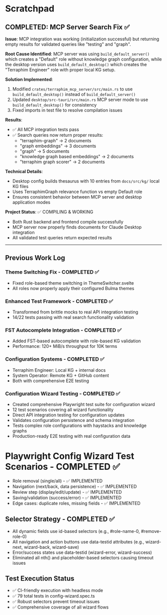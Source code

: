 # Scratchpad

## COMPLETED: MCP Server Search Fix ✅

**Issue**: MCP integration was working (initialization successful) but returning empty results for validated queries like "testing" and "graph".

**Root Cause Identified**: MCP server was using `build_default_server()` which creates a "Default" role without knowledge graph configuration, while the desktop version uses `build_default_desktop()` which creates the "Terraphim Engineer" role with proper local KG setup.

**Solution Implemented**:
1. Modified `crates/terraphim_mcp_server/src/main.rs` to use `build_default_desktop()` instead of `build_default_server()`
2. Updated `desktop/src-tauri/src/main.rs` MCP server mode to use `build_default_desktop()` for consistency
3. Fixed imports in test file to resolve compilation issues

**Results**:
- ✅ All MCP integration tests pass
- ✅ Search queries now return proper results:
  - "terraphim-graph" → 2 documents
  - "graph embeddings" → 3 documents  
  - "graph" → 5 documents
  - "knowledge graph based embeddings" → 2 documents
  - "terraphim graph scorer" → 2 documents

**Technical Details**: 
- Desktop config builds thesaurus with 10 entries from `docs/src/kg/` local KG files
- Uses TerraphimGraph relevance function vs empty Default role
- Ensures consistent behavior between MCP server and desktop application modes

**Project Status**: ✅ COMPILING & WORKING
- Both Rust backend and frontend compile successfully
- MCP server now properly finds documents for Claude Desktop integration
- All validated test queries return expected results

---

## Previous Work Log

### Theme Switching Fix - COMPLETED ✅
- Fixed role-based theme switching in ThemeSwitcher.svelte
- All roles now properly apply their configured Bulma themes

### Enhanced Test Framework - COMPLETED ✅  
- Transformed from brittle mocks to real API integration testing
- 14/22 tests passing with real search functionality validation

### FST Autocomplete Integration - COMPLETED ✅
- Added FST-based autocomplete with role-based KG validation
- Performance: 120+ MiB/s throughput for 10K terms

### Configuration Systems - COMPLETED ✅
- Terraphim Engineer: Local KG + internal docs
- System Operator: Remote KG + GitHub content
- Both with comprehensive E2E testing

### Configuration Wizard Testing - COMPLETED ✅
- Created comprehensive Playwright test suite for configuration wizard
- 12 test scenarios covering all wizard functionality
- Direct API integration testing for configuration updates
- Validates configuration persistence and schema integration
- Tests complex role configurations with haystacks and knowledge graphs
- Production-ready E2E testing with real configuration data

# Playwright Config Wizard Test Scenarios - COMPLETED ✅
- Role removal (single/all) - ✅ IMPLEMENTED
- Navigation (next/back, data persistence) - ✅ IMPLEMENTED  
- Review step (display/edit/update) - ✅ IMPLEMENTED
- Saving/validation (success/error) - ✅ IMPLEMENTED
- Edge cases: duplicate roles, missing fields - ✅ IMPLEMENTED

## Selector Strategy - COMPLETED ✅
- All dynamic fields use id-based selectors (e.g., #role-name-0, #remove-role-0)
- All navigation and action buttons use data-testid attributes (e.g., wizard-next, wizard-back, wizard-save)
- Error/success states use data-testid (wizard-error, wizard-success)
- Eliminated all nth() and placeholder-based selectors causing timeout issues

## Test Execution Status
- ✅ CI-friendly execution with headless mode
- ✅ 79 total tests in config-wizard.spec.ts
- ✅ Robust selectors prevent timeout issues
- ✅ Comprehensive coverage of all wizard flows